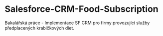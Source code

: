 # Salesforce-CRM-Food-Subscription
Bakalářská práce - Implementace SF CRM pro firmy provozující služby předplacených krabičkových diet.
